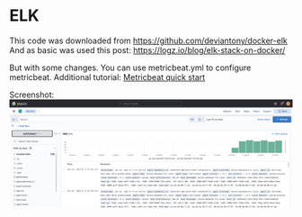 # ELK

This code was downloaded from https://github.com/deviantony/docker-elk
And as basic was used this post: https://logz.io/blog/elk-stack-on-docker/

But with some changes. You can use metricbeat.yml to configure metricbeat.
Additional tutorial: [Metricbeat quick start](https://www.elastic.co/guide/en/beats/metricbeat/7.16/metricbeat-installation-configuration.html#other-installation-options)

Screenshot:
![Kibana](screenshot.png)